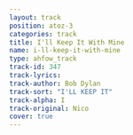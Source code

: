 ```yaml
---
layout: track
position: atoz-3
categories: track
title: I'll Keep It With Mine
name: i-ll-keep-it-with-mine
type: ahfow_track
track-id: 347
track-lyrics: 
track-author: Bob Dylan
track-sort: "I'LL KEEP IT"
track-alpha: I
track-original: Nico
cover: true
---
```

